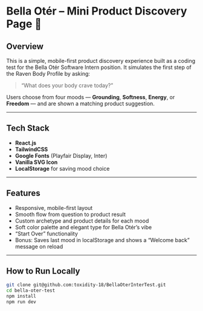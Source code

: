 # Bella Otér – Mini Product Discovery Page 🌸

## Overview

This is a simple, mobile-first product discovery experience built as a coding test for the Bella Otér Software Intern position. It simulates the first step of the Raven Body Profile by asking:

> “What does your body crave today?”

Users choose from four moods — **Grounding**, **Softness**, **Energy**, or **Freedom** — and are shown a matching product suggestion.

---

## Tech Stack

- **React.js**
- **TailwindCSS**
- **Google Fonts** (Playfair Display, Inter)
- **Vanilla SVG Icon**
- **LocalStorage** for saving mood choice

---

##  Features

- Responsive, mobile-first layout
- Smooth flow from question to product result
- Custom archetype and product details for each mood
- Soft color palette and elegant type for Bella Otér’s vibe
- “Start Over” functionality
- Bonus: Saves last mood in localStorage and shows a “Welcome back” message on reload

---

## How to Run Locally

```bash
git clone git@github.com:toxidity-18/BellaOterInterTest.git
cd bella-oter-test
npm install
npm run dev
